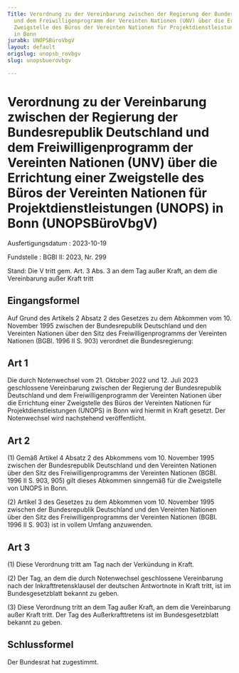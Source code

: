 ```yaml
---
Title: Verordnung zu der Vereinbarung zwischen der Regierung der Bundesrepublik Deutschland
  und dem Freiwilligenprogramm der Vereinten Nationen (UNV) über die Errichtung einer
  Zweigstelle des Büros der Vereinten Nationen für Projektdienstleistungen (UNOPS)
  in Bonn
jurabk: UNOPSBüroVbgV
layout: default
origslug: unopsb_rovbgv
slug: unopsbuerovbgv

---
```


# Verordnung zu der Vereinbarung zwischen der Regierung der Bundesrepublik Deutschland und dem Freiwilligenprogramm der Vereinten Nationen (UNV) über die Errichtung einer Zweigstelle des Büros der Vereinten Nationen für Projektdienstleistungen (UNOPS) in Bonn (UNOPSBüroVbgV)

Ausfertigungsdatum
:   2023-10-19

Fundstelle
:   BGBl II: 2023, Nr. 299

Stand: Die V tritt gem. Art. 3 Abs. 3 an dem Tag außer Kraft, an dem die Vereinbarung außer Kraft tritt

## Eingangsformel

Auf Grund des Artikels 2 Absatz 2 des Gesetzes zu dem Abkommen vom 10. November 1995 zwischen der Bundesrepublik Deutschland und den Vereinten Nationen über den Sitz des Freiwilligenprogramms der Vereinten Nationen (BGBl. 1996 II S. 903) verordnet die Bundesregierung:


## Art 1

Die durch Notenwechsel vom 21. Oktober 2022 und 12. Juli 2023 geschlossene Vereinbarung zwischen der Regierung der Bundesrepublik Deutschland und dem Freiwilligenprogramm der Vereinten Nationen über die Errichtung einer Zweigstelle des Büros der Vereinten Nationen für Projektdienstleistungen (UNOPS) in Bonn wird hiermit in Kraft gesetzt. Der Notenwechsel wird nachstehend veröffentlicht.


## Art 2

(1) Gemäß Artikel 4 Absatz 2 des Abkommens vom 10. November 1995 zwischen der Bundesrepublik Deutschland und den Vereinten Nationen über den Sitz des Freiwilligenprogramms der Vereinten Nationen (BGBl. 1996 II S. 903, 905) gilt dieses Abkommen sinngemäß für die Zweigstelle von UNOPS in Bonn.

(2) Artikel 3 des Gesetzes zu dem Abkommen vom 10. November 1995 zwischen der Bundesrepublik Deutschland und den Vereinten Nationen über den Sitz des Freiwilligenprogramms der Vereinten Nationen (BGBl. 1996 II S. 903) ist in vollem Umfang anzuwenden.


## Art 3

(1) Diese Verordnung tritt am Tag nach der Verkündung in Kraft.

(2) Der Tag, an dem die durch Notenwechsel geschlossene Vereinbarung nach der Inkrafttretensklausel der deutschen Antwortnote in Kraft tritt, ist im Bundesgesetzblatt bekannt zu geben.

(3) Diese Verordnung tritt an dem Tag außer Kraft, an dem die Vereinbarung außer Kraft tritt. Der Tag des Außerkrafttretens ist im Bundesgesetzblatt bekannt zu geben.


## Schlussformel

Der Bundesrat hat zugestimmt.

